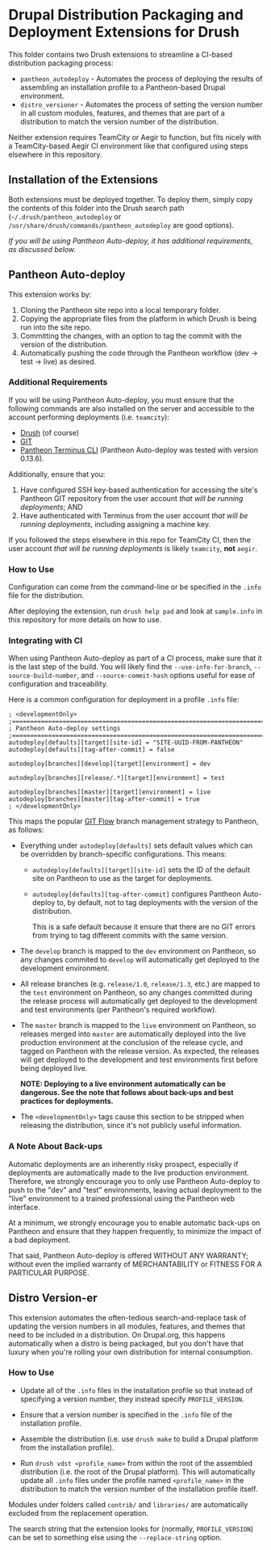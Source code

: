 # Drupal Distribution Packaging and Deployment Extensions for Drush
This folder contains two Drush extensions to streamline a CI-based distribution
packaging process:

- `pantheon_autodeploy` - Automates the process of deploying the results of
  assembling an installation profile to a Pantheon-based Drupal environment.
- `distro_versioner` - Automates the process of setting the version number in
  all custom modules, features, and themes that are part of a distribution to
  match the version number of the distribution.

Neither extension requires TeamCity or Aegir to function, but fits nicely with
a TeamCity-based Aegir CI environment like that configured using steps elsewhere
in this repository.

## Installation of the Extensions
Both extensions must be deployed together. To deploy them, simply copy the
contents of this folder into the Drush search path
(`~/.drush/pantheon_autodeploy` or
`/usr/share/drush/commands/pantheon_autodeploy` are good options).

_If you will be using Pantheon Auto-deploy, it has additional requirements, as
discussed below._

## Pantheon Auto-deploy
This extension works by:

1. Cloning the Pantheon site repo into a local temporary folder.
2. Copying the appropriate files from the platform in which Drush is being run
   into the site repo.
3. Committing the changes, with an option to tag the commit with the version of
   the distribution.
4. Automatically pushing the code through the Pantheon workflow
  (dev -> test -> live) as desired.

### Additional Requirements
If you will be using Pantheon Auto-deploy, you must ensure that the following
commands are also installed on the server and accessible to the account
performing deployments (i.e. `teamcity`):
- [Drush](http://www.drush.org/en/master/) (of course)
- [GIT](https://git-scm.com/)
- [Pantheon Terminus CLI](https://github.com/pantheon-systems/terminus)
   (Pantheon Auto-deploy was tested with version 0.13.6).

Additionally, ensure that you:
1. Have configured SSH key-based authentication for accessing the site's
   Pantheon GIT repository from the user account _that will be running
   deployments_; AND
2. Have authenticated with Terminus from the user account _that will be running
   deployments,_ including assigning a machine key.

If you followed the steps elsewhere in this repo for TeamCity CI, then
the user account _that will be running deployments_ is likely `teamcity`,
**not** `aegir`.

### How to Use
Configuration can come from the command-line or be specified in the `.info` file
for the distribution.

After deploying the extension, run `drush help pad` and look at `sample.info` in
this repository for more details on how to use.

### Integrating with CI
When using Pantheon Auto-deploy as part of a CI process, make sure that it is
the last step of the build. You will likely find the `--use-info-for-branch`,
`--source-build-number`, and `--source-commit-hash` options useful for ease
of configuration and traceability.

Here is a common configuration for deployment in a profile `.info` file:
```
; <developmentOnly>
;===============================================================================
; Pantheon Auto-deploy settings
;===============================================================================
autodeploy[defaults][target][site-id] = "SITE-UUID-FROM-PANTHEON"
autodeploy[defaults][tag-after-commit] = false

autodeploy[branches][develop][target][environment] = dev

autodeploy[branches][release/.*][target][environment] = test

autodeploy[branches][master][target][environment] = live
autodeploy[branches][master][tag-after-commit] = true
; </developmentOnly>
```

This maps the popular [GIT Flow](https://github.com/nvie/gitflow) branch
management strategy to Pantheon, as follows:
 - Everything under `autodeploy[defaults]` sets default values which can be
   overridden by branch-specific configurations. This means:
   - `autodeploy[defaults][target][site-id]` sets the ID of the default site
    on Pantheon to use as the target for deployments.

   - `autodeploy[defaults][tag-after-commit]` configures Pantheon Auto-deploy
     to, by default, not to tag deployments with the version of the
     distribution.

     This is a safe default because it ensure that there are no
     GIT errors from trying to tag different commits with the same version.

 - The `develop` branch is mapped to the `dev` environment on Pantheon, so
   any changes commited to `develop` will automatically get deployed to the
   development environment.

 - All release branches (e.g. `release/1.0`, `release/1.3`, etc.) are mapped
   to the `test` environment on Pantheon, so any changes committed during the
   release process will automatically get deployed to the development and test
   environments (per Pantheon's required workflow).

 - The `master` branch is mapped to the `live` environment on Pantheon, so
   releases merged into `master` are automatically deployed into the live
   production environment at the conclusion of the release cycle, and tagged
   on Pantheon with the release version. As expected, the releases will get
   deployed to the development and test environments first before being
   deployed live.

   **NOTE: Deploying to a live environment automatically can be dangerous.
   See the note that follows about back-ups and best practices for
   deployments.**

 - The `<developmentOnly>` tags cause this section to be stripped when
   releasing the distribution, since it's not publicly useful information.

### A Note About Back-ups
Automatic deployments are an inherently risky prospect, especially if
deployments are automatically made to the live production environment.
Therefore, we strongly encourage you to only use Pantheon Auto-deploy to push to
the "dev" and "test" environments, leaving actual deployment to the "live"
environment to a trained professional using the Pantheon web interface.

At a minimum, we strongly encourage you to enable automatic back-ups on
Pantheon and ensure that they happen frequently, to minimize the impact of a
bad deployment.

That said, Pantheon Auto-deploy is offered WITHOUT ANY WARRANTY; without even
the implied warranty of MERCHANTABILITY or FITNESS FOR A PARTICULAR PURPOSE.

## Distro Version-er
This extension automates the often-tedious search-and-replace task of updating
the version numbers in all modules, features, and themes that need to be
included in a distribution. On Drupal.org, this happens automatically when a
distro is being packaged, but you don't have that luxury when you're rolling
your own distribution for internal consumption.

### How to Use
- Update all of the `.info` files in the installation profile so that instead
  of specifying a version number, they instead specify `PROFILE_VERSION`.

- Ensure that a version number is specified in the `.info` file of the
  installation profile.

- Assemble the distribution (i.e. use `drush make` to build a Drupal platform
  from the installation profile).

- Run `drush vdst <profile_name>` from within the root of the assembled
  distribution (i.e. the root of the Drupal platform). This will automatically
  update all `.info` files under the profile named `<profile_name>` in the
  distribution to match the version number of the installation profile itself.

Modules under folders called `contrib/` and `libraries/` are automatically
excluded from the replacement operation.

The search string that the extension looks for (normally, `PROFILE_VERSION`) can
be set to something else using the `--replace-string` option.
